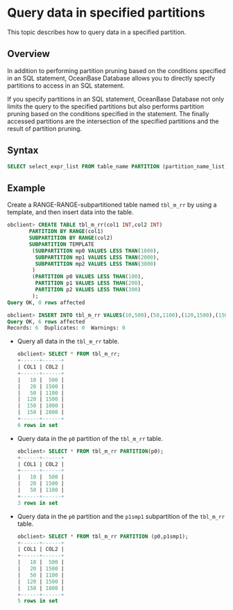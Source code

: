 # Query data in specified partitions

This topic describes how to query data in a specified partition.

## Overview

In addition to performing partition pruning based on the conditions specified in an SQL statement, OceanBase Database allows you to directly specify partitions to access in an SQL statement.

If you specify partitions in an SQL statement, OceanBase Database not only limits the query to the specified partitions but also performs partition pruning based on the conditions specified in the statement. The finally accessed partitions are the intersection of the specified partitions and the result of partition pruning.

## Syntax

```sql
SELECT select_expr_list FROM table_name PARTITION (partition_name_list) [WHERE where_list];
```

## Example

Create a RANGE-RANGE-subpartitioned table named `tbl_m_rr` by using a template, and then insert data into the table.

```sql
obclient> CREATE TABLE tbl_m_rr(col1 INT,col2 INT)
       PARTITION BY RANGE(col1)
       SUBPARTITION BY RANGE(col2)
       SUBPARTITION TEMPLATE
        (SUBPARTITION mp0 VALUES LESS THAN(1000),
         SUBPARTITION mp1 VALUES LESS THAN(2000),
         SUBPARTITION mp2 VALUES LESS THAN(3000)
        )
        (PARTITION p0 VALUES LESS THAN(100),
         PARTITION p1 VALUES LESS THAN(200),
         PARTITION p2 VALUES LESS THAN(300)
        );
Query OK, 0 rows affected

obclient> INSERT INTO tbl_m_rr VALUES(10,500),(50,1100),(120,1500),(150,1800),(150,2800),(200,2900);
Query OK, 6 rows affected
Records: 6  Duplicates: 0  Warnings: 0
```

* Query all data in the `tbl_m_rr` table.

   ```sql
   obclient> SELECT * FROM tbl_m_rr;
   +------+------+
   | COL1 | COL2 |
   +------+------+
   |   10 |  500 |
   |   20 | 1500 |
   |   50 | 1100 |
   |  120 | 1500 |
   |  150 | 1800 |
   |  150 | 2800 |
   +------+------+
   6 rows in set
   ```

* Query data in the `p0` partition of the `tbl_m_rr` table.

   ```sql
   obclient> SELECT * FROM tbl_m_rr PARTITION(p0);
   +------+------+
   | COL1 | COL2 |
   +------+------+
   |   10 |  500 |
   |   20 | 1500 |
   |   50 | 1100 |
   +------+------+
   3 rows in set
   ```

* Query data in the `p0` partition and the `p1smp1` subpartition of the `tbl_m_rr` table.

   ```sql
   obclient> SELECT * FROM tbl_m_rr PARTITION (p0,p1smp1);
   +------+------+
   | COL1 | COL2 |
   +------+------+
   |   10 |  500 |
   |   20 | 1500 |
   |   50 | 1100 |
   |  120 | 1500 |
   |  150 | 1800 |
   +------+------+
   5 rows in set
   ```
